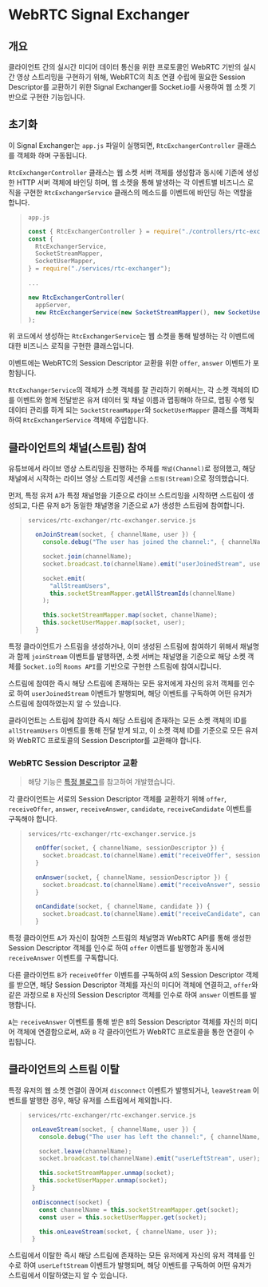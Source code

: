 # WebRTC Signal Exchanger

## 개요

클라이언트 간의 실시간 미디어 데이터 통신을 위한 프로토콜인 WebRTC 기반의
실시간 영상 스트리밍을 구현하기 위해, WebRTC의 최초 연결 수립에 필요한 Session Descriptor를
교환하기 위한 Signal Exchanger를 Socket.io를 사용하여 웹 소켓 기반으로 구현한 기능입니다.

## 초기화

이 Signal Exchanger는 `app.js` 파일이 실행되면, `RtcExchangerController` 클래스를 객체화 하며 구동됩니다.

`RtcExchangerController` 클래스는 웹 소켓 서버 객체를 생성함과 동시에 기존에 생성한 HTTP 서버 객체에 바인딩 하며, 웹 소켓을 통해 발생하는 각 이벤트별 비즈니스 로직을 구현한 `RtcExchangerService` 클래스의 메소드를 이벤트에 바인딩 하는 역할을 합니다.

> `app.js`
>
> ```javascript
> const { RtcExchangerController } = require("./controllers/rtc-exchanger");
> const {
>   RtcExchangerService,
>   SocketStreamMapper,
>   SocketUserMapper,
> } = require("./services/rtc-exchanger");
>
> ...
>
> new RtcExchangerController(
>   appServer,
>   new RtcExchangerService(new SocketStreamMapper(), new SocketUserMapper())
> );
> ```

위 코드에서 생성하는 `RtcExchangerService`는 웹 소켓을 통해 발생하는 각 이벤트에 대한 비즈니스 로직을 구현한 클래스입니다.

이벤트에는 WebRTC의 Session Descriptor 교환을 위한 `offer`, `answer` 이벤트가 포함됩니다.

`RtcExchangerService`의 객체가 소켓 객체를 잘 관리하기 위해서는, 각 소켓 객체의 ID를 이벤트와 함께 전달받은 유저 데이터 및 채널 이름과 맵핑해야 하므로, 맵핑 수행 및 데이터 관리를 하게 되는 `SocketStreamMapper`와 `SocketUserMapper` 클래스를 객체화 하여 `RtcExchangerService` 객체에 주입합니다.

## 클라이언트의 채널(스트림) 참여

유튜브에서 라이브 영상 스트리밍을 진행하는 주체를 `채널(Channel)`로 정의했고, 해당 채널에서 시작하는 라이브 영상 스트리밍 세션을 `스트림(Stream)`으로 정의했습니다.

먼저, 특정 유저 `A`가 특정 채널명을 기준으로 라이브 스트리밍을 시작하면 스트림이 생성되고, 다른 유저 `B`가 동일한 채널명을 기준으로 `A`가 생성한 스트림에 참여합니다.

> `services/rtc-exchanger/rtc-exchanger.service.js`
>
> ```javascript
>   onJoinStream(socket, { channelName, user }) {
>     console.debug("The user has joined the channel:", { channelName, user });
> 
>     socket.join(channelName);
>     socket.broadcast.to(channelName).emit("userJoinedStream", user);
> 
>     socket.emit(
>       "allStreamUsers",
>       this.socketStreamMapper.getAllStreamIds(channelName)
>     );
> 
>     this.socketStreamMapper.map(socket, channelName);
>     this.socketUserMapper.map(socket, user);
>   }
> ```

특정 클라이언트가 스트림을 생성하거나, 이미 생성된 스트림에 참여하기 위해서 채널명과 함께  `joinStream` 이벤트를 발행하면, 소켓 서버는 채널명을 기준으로 해당 소켓 객체를 `Socket.io`의 `Rooms API`를 기반으로 구현한 스트림에 참여시킵니다.

스트림에 참여한 즉시 해당 스트림에 존재하는 모든 유저에게 자신의 유저 객체를 인수로 하여 `userJoinedStream` 이벤트가 발행되며, 해당 이벤트를 구독하여 어떤 유저가 스트림에 참여하였는지 알 수 있습니다.

클라이언트는 스트림에 참여한 즉시 해당 스트림에 존재하는 모든 소켓 객체의 ID를 `allStreamUsers` 이벤트를 통해 전달 받게 되고, 이 소켓 객체 ID를 기준으로 모든 유저와 WebRTC 프로토콜의 Session Descriptor를 교환해야 합니다.

### WebRTC Session Descriptor 교환

> 해당 기능은 [특정 블로그](https://surprisecomputer.tistory.com/9)를 참고하여 개발했습니다.

각 클라이언트는 서로의 Session Descriptor 객체를 교환하기 위해 `offer`, `receiveOffer`, `answer`, `receiveAnswer`, `candidate`, `receiveCandidate` 이벤트를 구독해야 합니다.

> `services/rtc-exchanger/rtc-exchanger.service.js`
>
> ```javascript
>   onOffer(socket, { channelName, sessionDescriptor }) {
>     socket.broadcast.to(channelName).emit("receiveOffer", sessionDescriptor);
>   }
> 
>   onAnswer(socket, { channelName, sessionDescriptor }) {
>     socket.broadcast.to(channelName).emit("receiveAnswer", sessionDescriptor);
>   }
> 
>   onCandidate(socket, { channelName, candidate }) {
>     socket.broadcast.to(channelName).emit("receiveCandidate", candidate);
>   }
> ```

특정 클라이언트 `A`가 자신이 참여한 스트림의 채널명과 WebRTC API를 통해 생성한 Session Descriptor 객체를 인수로 하여 `offer` 이벤트를 발행함과 동시에 `receiveAnswer` 이벤트를 구독합니다.

다른 클라이언트 `B`가 `receiveOffer` 이벤트를 구독하여 `A`의 Session Descriptor 객체를 받으면, 해당 Session Descriptor 객체를 자신의 미디어 객체에 연결하고, `offer`와 같은 과정으로 `B` 자신의 Session Descriptor 객체를 인수로 하여 `answer` 이벤트를 발행합니다.

`A`는 `receiveAnswer` 이벤트를 통해 받은 `B`의 Session Descriptor 객체를 자신의 미디어 객체에 연결함으로써, `A`와 `B` 각 클라이언트가 WebRTC 프로토콜을 통한 연결이 수립됩니다.

## 클라이언트의 스트림 이탈

특정 유저의 웹 소켓 연결이 끊어져 `disconnect` 이벤트가 발행되거나, `leaveStream` 이벤트를 발행한 경우, 해당 유저를 스트림에서 제외합니다.

> `services/rtc-exchanger/rtc-exchanger.service.js`
>
> ```javascript
>  onLeaveStream(socket, { channelName, user }) {
>    console.debug("The user has left the channel:", { channelName, user });
>
>    socket.leave(channelName);
>    socket.broadcast.to(channelName).emit("userLeftStream", user);
>
>    this.socketStreamMapper.unmap(socket);
>    this.socketUserMapper.unmap(socket);
>  }
>
>  onDisconnect(socket) {
>    const channelName = this.socketStreamMapper.get(socket);
>    const user = this.socketUserMapper.get(socket);
>
>    this.onLeaveStream(socket, { channelName, user });
>  }
> ```

스트림에서 이탈한 즉시 해당 스트림에 존재하는 모든 유저에게 자신의 유저 객체를 인수로 하여 `userLeftStream` 이벤트가 발행되며, 해당 이벤트를 구독하여 어떤 유저가 스트림에서 이탈하였는지 알 수 있습니다.

